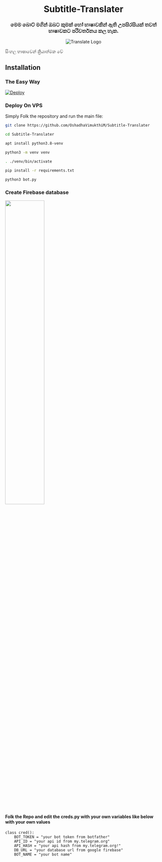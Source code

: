 <h1 align="center">
  <b>Subtitle-Translater</b>
</h1>

<h3 align="center">
මෙම බොට් මගින් ඔබට කුමක් හෝ භාෂාවකින් ඇති උපසිරසියක් තවත් භාෂාවකට පරිවර්තනය කල හැක.
</h3>  


<p align="center">
  <img src="https://upload.wikimedia.org/wikipedia/commons/d/db/Google_Translate_Icon.png" alt="Translate Logo">
</p>

සිංහල භාෂාවෙන් ක්‍රියාත්මක වේ

## Installation

### The Easy Way


[![Deploy](https://www.herokucdn.com/deploy/button.svg)](https://heroku.com/deploy?template=https://github.com/OshadhaVimukthiM/Subtitle-Translater)



### Deploy On VPS


Simply Folk the repository and run the main file:
```sh
git clone https://github.com/OshadhaVimukthiM/Subtitle-Translater

cd Subtitle-Translater

apt install python3.8-venv

python3 -m venv venv

. ./venv/bin/activate

pip install -r requirements.txt

python3 bot.py

```

### Create Firebase database

[<img src="https://telegra.ph/file/fd8345e06a16e80f37f17.png" width="50%">](https://youtu.be/Z_NzX-Ryoy4)

#### Folk the Repo and edit the creds.py with your own variables like below with your own values


```python3
class cred():
    BOT_TOKEN = "your bot token from botfather"
    API_ID = "your api id from my.telegram.org"       
    API_HASH = "your api hash from my.telegram.org!"   
    DB_URL = "your database url from google firebase" 
    BOT_NAME = "your bot name"     
```
